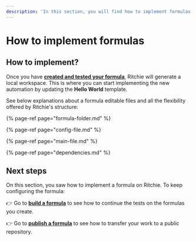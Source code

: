 ```yaml
---
description: 'In this section, you will find how to implement formulas on Ritchie.'
---
```


# How to implement formulas

## How to implement?

Once you have [**created and tested your formula**](../how-to-create-formulas.md), Ritchie will generate a local workspace. This is where you can start implementing the new automation by updating the **Hello World** template.  
  
See below explanations about a formula editable files and all the flexibility offered by Ritchie's structure:

{% page-ref page="formula-folder.md" %}

{% page-ref page="config-file.md" %}

{% page-ref page="main-file.md" %}

{% page-ref page="dependencies.md" %}

## Next steps

On this section, you saw how to implement a formula on Ritchie. To keep configuring the formula:

👉 Go to [**build a formula**](../build-a-formula.md) to see how to continue the tests on the formulas you create.

👉 Go to [**publish a formula**](../publish-a-formula.md) to see how to transfer your work to a public repository.

